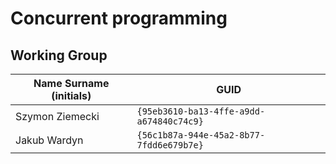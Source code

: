 # Concurrent programming

## Working Group

| Name Surname (initials) | GUID                                     |
| ----------------------- | ---------------------------------------- |
| Szymon Ziemecki         | `{95eb3610-ba13-4ffe-a9dd-a674840c74c9}` |
| Jakub Wardyn            | `{56c1b87a-944e-45a2-8b77-7fdd6e679b7e}` |